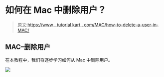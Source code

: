 # 如何在 Mac 中删除用户？

> 原文:[https://www . tutorial kart . com/MAC/how-to-delete-a-user-in-MAC/](https://www.tutorialkart.com/mac/how-to-delete-a-user-in-mac/)

## MAC–删除用户

在本教程中，我们将逐步学习如何从 Mac 中删除用户。

[![](../Images/925da31b32d6bc3827932f6c8afb11bb.png)](https://www.tutorialkart.com/)